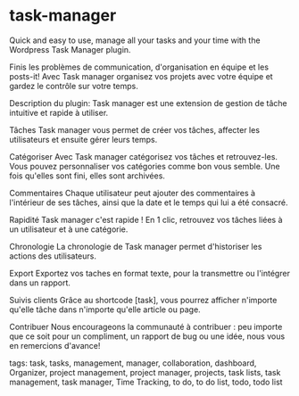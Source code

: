 # task-manager


Quick and easy to use, manage all your tasks and your time with the Wordpress Task Manager plugin. 

Finis les problèmes de communication, d'organisation en équipe et les posts-it!
Avec Task manager organisez vos projets avec votre équipe et gardez le contrôle sur votre temps.

Description du plugin:
Task manager est une extension de gestion de tâche intuitive et rapide à utiliser.

Tâches
Task manager vous permet de créer vos tâches, affecter les utilisateurs et ensuite gérer leurs temps.

Catégoriser
Avec Task manager catégorisez vos tâches et retrouvez-les. Vous pouvez personnaliser vos catégories comme bon vous semble. Une fois qu'elles sont fini, elles sont archivées.

Commentaires
Chaque utilisateur peut ajouter des commentaires à l'intérieur de ses tâches, ainsi que la date et le temps qui lui a été consacré.

Rapidité
Task manager c'est rapide ! En 1 clic, retrouvez vos tâches liées à un utilisateur et à une catégorie.

Chronologie
La chronologie de Task manager permet d'historiser les actions des utilisateurs.

Export
Exportez vos taches en format texte, pour la transmettre ou l'intégrer dans un rapport.

Suivis clients
Grâce au shortcode [task], vous pourrez afficher n'importe qu'elle tâche dans n'importe qu'elle article ou page.

Contribuer
Nous encourageons la communauté à contribuer : peu importe que ce soit pour un compliment, un rapport de bug ou une idée, nous vous en remercions d'avance!


tags:
task, tasks, management, manager, collaboration, dashboard, Organizer, project management, project manager, projects, task lists, task management, task manager, Time Tracking, to do, to do list, todo, todo list
